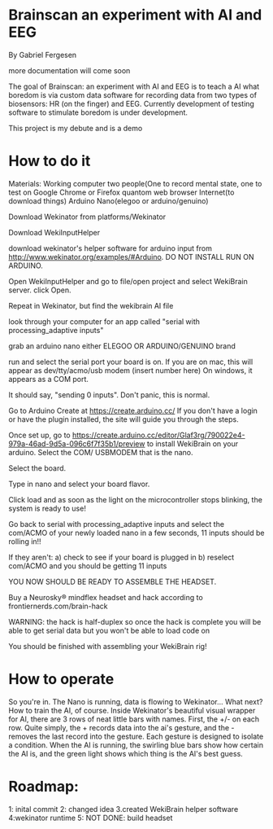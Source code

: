 # Brainscan an experiment with AI and EEG 
By Gabriel Fergesen




more documentation will come soon


The goal of Brainscan: an experiment with AI and EEG is to teach a AI what boredom is via custom data software for recording
data from two types of biosensors: HR (on the finger) and EEG. Currently development of testing software to stimulate boredom is under
development.

This project is my debute and is a demo

# How to do it

Materials:
Working computer
two people(One to record mental state, one to test on
Google Chrome or Firefox quantom web browser
Internet(to download things)
Arduino Nano(elegoo or arduino/genuino)


Download Wekinator from platforms/Wekinator

Download WekiInputHelper

download wekinator's helper software for arduino input from http://www.wekinator.org/examples/#Arduino. DO NOT INSTALL RUN ON ARDUINO.

Open WekiInputHelper and go to file/open project and select WekiBrain server. click Open.

Repeat in Wekinator, but find the wekibrain AI file

look through your computer for an app called "serial with processing_adaptive inputs"

grab an arduino nano either ELEGOO OR ARDUINO/GENUINO brand

run and select the serial port your board is on. If you are on mac, this will appear as dev/tty/acmo/usb modem (insert number here) On windows, it appears as a COM port.

It should say, "sending 0 inputs". Don't panic, this is normal.

Go to Arduino Create at https://create.arduino.cc/ If you don't have a login or have the plugin installed, the site will guide you through the steps.

Once set up, go to  https://create.arduino.cc/editor/Glaf3rg/790022e4-979a-46ad-9d5a-096c6f7f35b1/preview to install WekiBrain on your arduino. Select the COM/ USBMODEM that is the nano.

Select the board.

Type in nano and select your board flavor.

Click load and as soon as the light on the microcontroller stops blinking, the system is ready to use!

Go back to serial with processing_adaptive inputs and select the com/ACMO of your newly loaded nano
in a few seconds, 11 inputs should be rolling in!!

If they aren't: a) check to see if your board is plugged in b) reselect com/ACMO and you should be getting 11 inputs

YOU NOW SHOULD BE READY TO ASSEMBLE THE HEADSET.

Buy a Neurosky® mindflex headset and hack according to frontiernerds.com/brain-hack

WARNING: the hack is half-duplex so once the hack is complete you will be able to get serial data but you won't be able to load code on

You should be finished with assembling your WekiBrain rig!

# How to operate

So you're in. The Nano is running, data is flowing to Wekinator... What next?
How to train the AI, of course. Inside Wekinator's beautiful visual wrapper for AI, there are 3 rows of neat little bars with names. First, the +/- on each row. Quite simply, the + records data into the ai's gesture, and the - removes the last record into the gesture. Each gesture is designed to isolate a condition. When the AI is running, the swirling blue bars show how certain the AI is, and the green light shows which thing is the AI's best guess.   


# Roadmap:

1: inital commit
2: changed idea
3.created WekiBrain helper software
4:wekinator runtime 
5: NOT DONE: build headset
